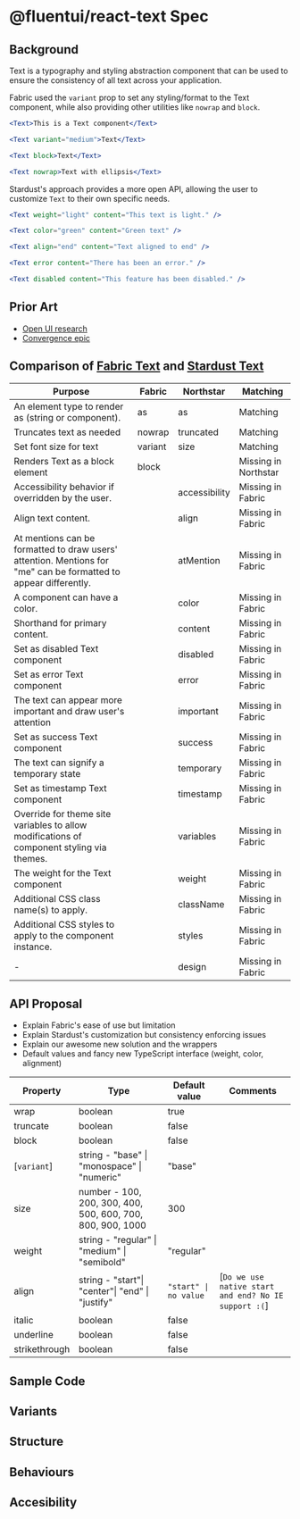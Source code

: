 # @fluentui/react-text Spec

## Background

Text is a typography and styling abstraction component that can be used to ensure the consistency of all text across your application.

Fabric used the `variant` prop to set any styling/format to the Text component, while also providing other utilities like `nowrap` and `block`.

```jsx
<Text>This is a Text component</Text>

<Text variant="medium">Text</Text>

<Text block>Text</Text>

<Text nowrap>Text with ellipsis</Text>
```

Stardust's approach provides a more open API, allowing the user to customize `Text` to their own specific needs.

```jsx
<Text weight="light" content="This text is light." />

<Text color="green" content="Green text" />

<Text align="end" content="Text aligned to end" />

<Text error content="There has been an error." />

<Text disabled content="This feature has been disabled." />
```

## Prior Art

- [Open UI research](https://github.com/openui/open-ui/pull/351)
- [Convergence epic](https://github.com/microsoft/fluentui/issues/16847)

## Comparison of [Fabric Text](https://developer.microsoft.com/en-us/fluentui#/controls/web/text) and [Stardust Text](https://fluentsite.z22.web.core.windows.net/0.56.0/components/text/definition)

| Purpose                                                                                                          | Fabric  | Northstar     | Matching             |
| ---------------------------------------------------------------------------------------------------------------- | ------- | ------------- | -------------------- |
| An element type to render as (string or component).                                                              | as      | as            | Matching             |
| Truncates text as needed                                                                                         | nowrap  | truncated     | Matching             |
| Set font size for text                                                                                           | variant | size          | Matching             |
| Renders Text as a block element                                                                                  | block   |               | Missing in Northstar |
| Accessibility behavior if overridden by the user.                                                                |         | accessibility | Missing in Fabric    |
| Align text content.                                                                                              |         | align         | Missing in Fabric    |
| At mentions can be formatted to draw users' attention. Mentions for "me" can be formatted to appear differently. |         | atMention     | Missing in Fabric    |
| A component can have a color.                                                                                    |         | color         | Missing in Fabric    |
| Shorthand for primary content.                                                                                   |         | content       | Missing in Fabric    |
| Set as disabled Text component                                                                                   |         | disabled      | Missing in Fabric    |
| Set as error Text component                                                                                      |         | error         | Missing in Fabric    |
| The text can appear more important and draw user's attention                                                     |         | important     | Missing in Fabric    |
| Set as success Text component                                                                                    |         | success       | Missing in Fabric    |
| The text can signify a temporary state                                                                           |         | temporary     | Missing in Fabric    |
| Set as timestamp Text component                                                                                  |         | timestamp     | Missing in Fabric    |
| Override for theme site variables to allow modifications of component styling via themes.                        |         | variables     | Missing in Fabric    |
| The weight for the Text component                                                                                |         | weight        | Missing in Fabric    |
| Additional CSS class name(s) to apply.                                                                           |         | className     | Missing in Fabric    |
| Additional CSS styles to apply to the component instance.                                                        |         | styles        | Missing in Fabric    |
| -                                                                                                                |         | design        | Missing in Fabric    |

## API Proposal

- Explain Fabric's ease of use but limitation
- Explain Stardust's customization but consistency enforcing issues
- Explain our awesome new solution and the wrappers
- Default values and fancy new TypeScript interface (weight, color, alignment)

| Property      | Type                                                       | Default value         | Comments                                             |
| ------------- | ---------------------------------------------------------- | --------------------- | ---------------------------------------------------- |
| wrap          | boolean                                                    | true                  |                                                      |
| truncate      | boolean                                                    | false                 |                                                      |
| block         | boolean                                                    | false                 |                                                      |
| [`variant`]   | string - "base" \| "monospace" \| "numeric"                | "base"                |                                                      |
| size          | number - 100, 200, 300, 400, 500, 600, 700, 800, 900, 1000 | 300                   |                                                      |
| weight        | string - "regular" \| "medium" \| "semibold"               | "regular"             |                                                      |
| align         | string - "start"\| "center"\| "end" \| "justify"           | `"start" \| no value` | [`Do we use native start and end? No IE support :(`] |
| italic        | boolean                                                    | false                 |                                                      |
| underline     | boolean                                                    | false                 |                                                      |
| strikethrough | boolean                                                    | false                 |                                                      |

## Sample Code

## Variants

## Structure

## Behaviours

## Accesibility
